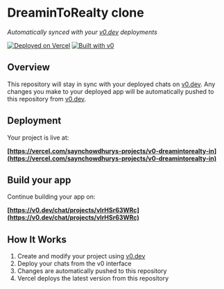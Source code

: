 # DreaminToRealty clone

*Automatically synced with your [v0.dev](https://v0.dev) deployments*

[![Deployed on Vercel](https://img.shields.io/badge/Deployed%20on-Vercel-black?style=for-the-badge&logo=vercel)](https://vercel.com/saynchowdhurys-projects/v0-dreamintorealty-in)
[![Built with v0](https://img.shields.io/badge/Built%20with-v0.dev-black?style=for-the-badge)](https://v0.dev/chat/projects/vlrHSr63WRc)

## Overview

This repository will stay in sync with your deployed chats on [v0.dev](https://v0.dev).
Any changes you make to your deployed app will be automatically pushed to this repository from [v0.dev](https://v0.dev).

## Deployment

Your project is live at:

**[https://vercel.com/saynchowdhurys-projects/v0-dreamintorealty-in](https://vercel.com/saynchowdhurys-projects/v0-dreamintorealty-in)**

## Build your app

Continue building your app on:

**[https://v0.dev/chat/projects/vlrHSr63WRc](https://v0.dev/chat/projects/vlrHSr63WRc)**

## How It Works

1. Create and modify your project using [v0.dev](https://v0.dev)
2. Deploy your chats from the v0 interface
3. Changes are automatically pushed to this repository
4. Vercel deploys the latest version from this repository
